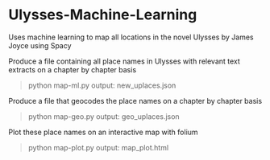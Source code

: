 # Ulysses-Machine-Learning
Uses machine learning to map all locations in the novel Ulysses by James Joyce using Spacy

Produce a file containing all place names in Ulysses with relevant text extracts on a chapter by chapter basis
>python map-ml.py
output: new_uplaces.json

Produce a file that geocodes the place names on a chapter by chapter basis
>python map-geo.py
output: geo_uplaces.json

Plot these place names on an interactive map with folium
>python map-plot.py
output: map_plot.html
